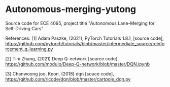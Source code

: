 # Autonomous-merging-yutong

Source code for ECE 4095, project title "Autonomous Lane-Merging for Self-Driving Cars"

References:
[1] Adam Paszke, (2021), PyTorch Tutorials 1.8.1, [source code], https://github.com/pytorch/tutorials/blob/master/intermediate_source/reinforcement_q_learning.py

[2] Tim Zhang, (2021) Deep Q-network [source code], https://github.com/moduIo/Deep-Q-network/blob/master/DQN.ipynb

[3] Chanwoong joo, Keon, (2018) dqn [souce code], https://github.com/rlcode/dqn/blob/master/cartpole_dqn.py
